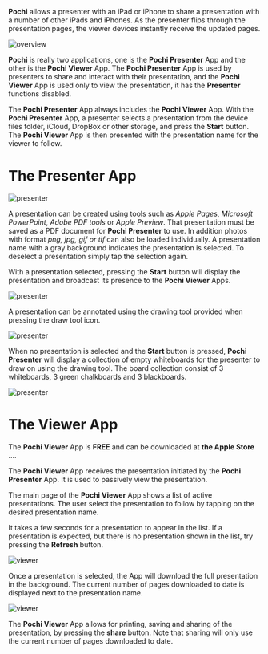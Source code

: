 
**Pochi** allows a presenter with an iPad or iPhone to share a presentation with a number of other iPads and iPhones. 
As the presenter flips through the presentation pages, the viewer devices instantly receive the updated pages.

![overview](images/overview.png)

**Pochi** is really two applications, one is the **Pochi Presenter** App and the other is the **Pochi Viewer** App.
The **Pochi Presenter** App is used by presenters to share and interact with their presentation, and 
the **Pochi Viewer** App is used only to view the presentation, it has the **Presenter** functions disabled.

The **Pochi Presenter** App always includes the **Pochi Viewer** App. With the **Pochi Presenter** App, 
a presenter selects a presentation from the device files folder, iCloud, DropBox or other storage, 
and press the **Start** button. The **Pochi Viewer** App is then presented with the presentation 
name for the viewer to follow.

# The Presenter App

![presenter](images/presenterpage1.png)

A presentation can be created using tools such as *Apple Pages*, *Microsoft PowerPoint*, 
*Adobe PDF tools* or *Apple Preview*.
That presentation must be saved as a PDF document for **Pochi Presenter** to use.
In addition photos with format *png, jpg, gif or tif* can also be loaded individually. 
A presentation name with a gray background indicates the presentation is selected. 
To deselect a presentation simply tap the selection again. 

With a presentation selected, pressing the **Start** button will display the presentation 
and broadcast its presence to the **Pochi Viewer** Apps. 

![presenter](images/presenterpage2.png)

A presentation can be annotated using the drawing tool provided when pressing the draw tool icon.

![presenter](images/presenterpage3.png)

When no presentation is selected and the **Start** button is pressed, **Pochi Presenter** will display a 
collection of empty whiteboards for the presenter to draw on using the drawing tool. The board collection 
consist of 3 whiteboards, 3 green chalkboards and 3 blackboards.

![presenter](images/presenterpage4.png)

# The Viewer App

The **Pochi Viewer** App is **FREE** and can be downloaded at **the Apple Store** ....

The **Pochi Viewer** App receives the presentation initiated by the **Pochi Presenter** App.
It is used to passively view the presentation. 

The main page of the **Pochi Viewer** App shows a list of active presentations. 
The user select the presentation to follow by tapping on the desired presentation name.

It takes a few seconds for a presentation to appear in the list. If a presentation is expected, 
but there is no presentation shown in the list, try pressing the **Refresh** button.
 
![viewer](images/viewerpage1.png)

Once a presentation is selected, the App will download the full presentation in the background. The 
current number of pages downloaded to date is displayed next to the presentation name.
 
![viewer](images/viewerpage2.png)

The **Pochi Viewer** App allows for printing, saving and sharing of the presentation, by pressing 
the **share** button. Note that sharing will only use the current number of pages downloaded to date.
 